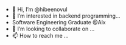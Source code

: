 - 👋 Hi, I’m @hibeenovul
- 👀 I’m interested in backend programming...
-  Software Engineering Graduate @Alx
- 💞️ I’m looking to collaborate on ...
- 📫 How to reach me ...

<!---
hibeenovul/hibeenovul is a ✨ special ✨ repository because its `README.md` (this file) appears on your GitHub profile.
You can click the Preview link to take a look at your changes.
--->
